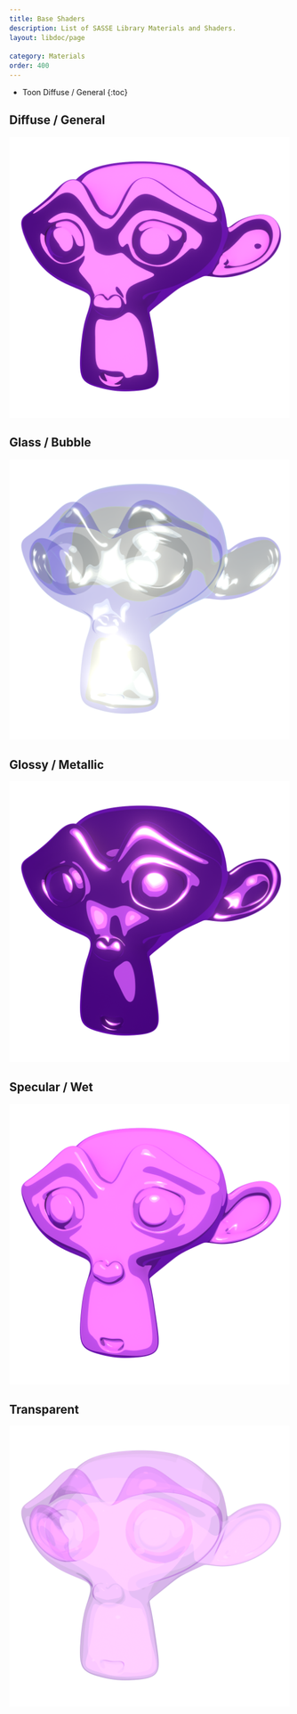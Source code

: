 ```yaml
---
title: Base Shaders
description: List of SASSE Library Materials and Shaders.
layout: libdoc/page

category: Materials
order: 400
---
```

- Toon Diffuse / General
{:toc}

## Diffuse / General
![Diffuse](/assets/Materials/Base_Shaders/Diffuse_General_Previw.png)

## Glass / Bubble
![Glass](/assets/Materials/Base_Shaders/Glass_Bubble_Previw.png)

## Glossy / Metallic
![Glossy](/assets/Materials/Base_Shaders/Glossy_Metallic_Previw.png)

## Specular / Wet
![Specular](/assets/Materials/Base_Shaders/Specular_Wet_Previw.png)

## Transparent
![Transparent](/assets/Materials/Base_Shaders/Transparent_Previw.png)
